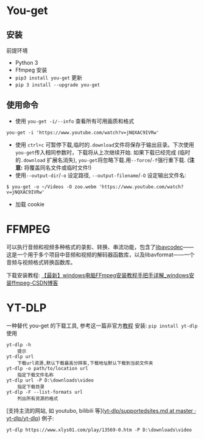 
# You-get
## 安装
前提环境
- Python 3
- Ffmpeg
安装
-  `pip3 install you-get`
更新
- `pip 3 install --upgrade you-get`

## 使用命令
- 使用 `you-get -i/--info` 查看所有可用画质和格式 
```
you-get -i 'https://www.youtube.com/watch?v=jNQXAC9IVRw'
```
- 使用 `ctrl+c` 可暂停下载,临时的`.download`文件将保存于输出目录。下次使用`you-get`传入相同参数时，下载将从上次继续开始. 如果下载已经完成 (临时的`.download` 扩展名消失), `you-get`将忽略下载.用`--force`/`-f`强行重下载. (**注意:** 将覆盖同名文件或临时文件!)
- 使用`--output-dir`/`-o` 设定路径, `--output-filename`/`-O` 设定输出文件名:
```text
$ you-get -o ~/Videos -O zoo.webm 'https://www.youtube.com/watch?v=jNQXAC9IVRw'
```

- 加载 cookie

# FFMPEG

可以执行音频和视频多种格式的录影、转换、串流功能，包含了[libavcodec](https://zh.wikipedia.org/wiki/Libavcodec "Libavcodec")——这是一个用于多个项目中音频和视频的解码器函数库，以及libavformat——一个音频与视频格式转换函数库。

下载安装教程: [【最新】windows电脑FFmpeg安装教程手把手详解_windows安装ffmpeg-CSDN博客](https://blog.csdn.net/csdn_yudong/article/details/129182648)


# YT-DLP
一种替代 you-get 的下载工具, 参考这一篇非官方[教程](https://www.rapidseedbox.com/zh/blog/yt-dlp-complete-guide)
安装: `pip install yt-dlp`
使用
```text
yt-dlp -h
	提示
yt-dlp url
	下载url资源,默认下载最高分辨率,下载地址默认下载到当前文件夹
yt-dlp -o path/to/location url
	指定下载文件名称
yt-dlp url -P D:\downloads\video
	指定下载目录
yt-dlp -F --list-formats url
	列出所有资源的格式
```
[支持主流的网站, 如 youtubo, bilibili 等]([yt-dlp/supportedsites.md at master · yt-dlp/yt-dlp](https://github.com/yt-dlp/yt-dlp/blob/master/supportedsites.md##))
例子:
```text
yt-dlp https://www.xlys01.com/play/13569-0.htm -P D:\downloads\video
```